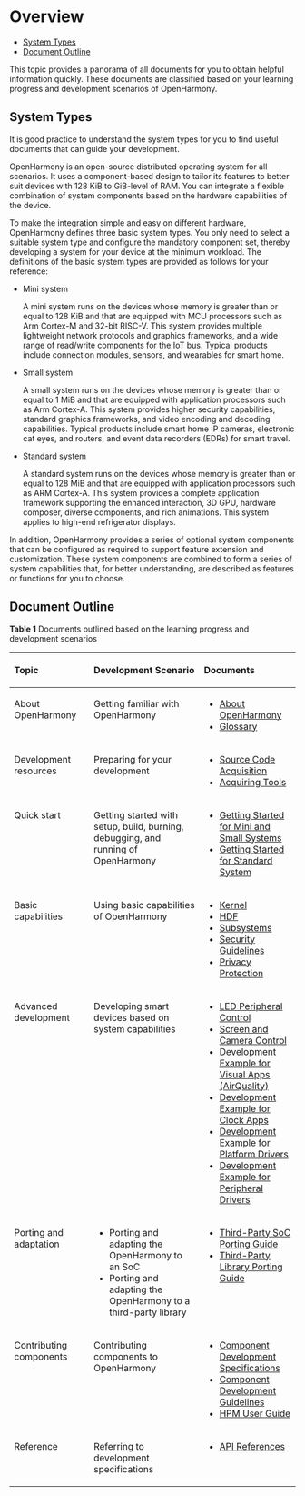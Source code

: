 # Overview<a name="EN-US_TOPIC_0000001152533331"></a>

-   [System Types](#section767218232110)
-   [Document Outline](#section19810171681218)

This topic provides a panorama of all documents for you to obtain helpful information quickly. These documents are classified based on your learning progress and development scenarios of OpenHarmony.

## System Types<a name="section767218232110"></a>

It is good practice to understand the system types for you to find useful documents that can guide your development.

OpenHarmony is an open-source distributed operating system for all scenarios. It uses a component-based design to tailor its features to better suit devices with 128 KiB to GiB-level of RAM. You can integrate a flexible combination of system components based on the hardware capabilities of the device.

To make the integration simple and easy on different hardware, OpenHarmony defines three basic system types. You only need to select a suitable system type and configure the mandatory component set, thereby developing a system for your device at the minimum workload. The definitions of the basic system types are provided as follows for your reference:

-   Mini system

    A mini system runs on the devices whose memory is greater than or equal to 128 KiB and that are equipped with MCU processors such as Arm Cortex-M and 32-bit RISC-V. This system provides multiple lightweight network protocols and graphics frameworks, and a wide range of read/write components for the IoT bus. Typical products include connection modules, sensors, and wearables for smart home.

-   Small system

    A small system runs on the devices whose memory is greater than or equal to 1 MiB and that are equipped with application processors such as Arm Cortex-A. This system provides higher security capabilities, standard graphics frameworks, and video encoding and decoding capabilities. Typical products include smart home IP cameras, electronic cat eyes, and routers, and event data recorders \(EDRs\) for smart travel.

-   Standard system

    A standard system runs on the devices whose memory is greater than or equal to 128 MiB and that are equipped with application processors such as ARM Cortex-A. This system provides a complete application framework supporting the enhanced interaction, 3D GPU, hardware composer, diverse components, and rich animations. This system applies to high-end refrigerator displays.


In addition, OpenHarmony provides a series of optional system components that can be configured as required to support feature extension and customization. These system components are combined to form a series of system capabilities that, for better understanding, are described as features or functions for you to choose.

## Document Outline<a name="section19810171681218"></a>

**Table  1**  Documents outlined based on the learning progress and development scenarios

<a name="table12124241175"></a>
<table><thead align="left"><tr id="row1021316249176"><th class="cellrowborder" valign="top" width="27.872787278727873%" id="mcps1.2.4.1.1"><p id="p162131124191710"><a name="p162131124191710"></a><a name="p162131124191710"></a>Topic</p>
</th>
<th class="cellrowborder" valign="top" width="38.54385438543855%" id="mcps1.2.4.1.2"><p id="p721310243170"><a name="p721310243170"></a><a name="p721310243170"></a>Development Scenario</p>
</th>
<th class="cellrowborder" valign="top" width="33.58335833583358%" id="mcps1.2.4.1.3"><p id="p15213192431712"><a name="p15213192431712"></a><a name="p15213192431712"></a>Documents</p>
</th>
</tr>
</thead>
<tbody><tr id="row82139245176"><td class="cellrowborder" valign="top" width="27.872787278727873%" headers="mcps1.2.4.1.1 "><p id="p021372418175"><a name="p021372418175"></a><a name="p021372418175"></a>About <span id="text64714522207"><a name="text64714522207"></a><a name="text64714522207"></a>OpenHarmony</span></p>
</td>
<td class="cellrowborder" valign="top" width="38.54385438543855%" headers="mcps1.2.4.1.2 "><p id="p6213142414179"><a name="p6213142414179"></a><a name="p6213142414179"></a>Getting familiar with <span id="text9808161615252"><a name="text9808161615252"></a><a name="text9808161615252"></a>OpenHarmony</span></p>
</td>
<td class="cellrowborder" valign="top" width="33.58335833583358%" headers="mcps1.2.4.1.3 "><a name="ul1979224313222"></a><a name="ul1979224313222"></a><ul id="ul1979224313222"><li><a href="https://gitee.com/openharmony" target="_blank" rel="noopener noreferrer">About OpenHarmony</a></li><li><a href="../glossary/glossary.md">Glossary</a></li></ul>
</td>
</tr>
<tr id="row124015595011"><td class="cellrowborder" valign="top" width="27.872787278727873%" headers="mcps1.2.4.1.1 "><p id="p132401950505"><a name="p132401950505"></a><a name="p132401950505"></a>Development resources</p>
</td>
<td class="cellrowborder" valign="top" width="38.54385438543855%" headers="mcps1.2.4.1.2 "><p id="p724015515504"><a name="p724015515504"></a><a name="p724015515504"></a>Preparing for your development</p>
</td>
<td class="cellrowborder" valign="top" width="33.58335833583358%" headers="mcps1.2.4.1.3 "><a name="ul13903204717506"></a><a name="ul13903204717506"></a><ul id="ul13903204717506"><li><a href="../get-code/source-code-acquisition.md">Source Code Acquisition</a></li><li><a href="../get-code/tool-acquisition.md">Acquiring Tools</a></li></ul>
</td>
</tr>
<tr id="row11213142451711"><td class="cellrowborder" valign="top" width="27.872787278727873%" headers="mcps1.2.4.1.1 "><p id="p18213172414174"><a name="p18213172414174"></a><a name="p18213172414174"></a>Quick start</p>
</td>
<td class="cellrowborder" valign="top" width="38.54385438543855%" headers="mcps1.2.4.1.2 "><p id="p3213132491711"><a name="p3213132491711"></a><a name="p3213132491711"></a>Getting started with setup, build, burning, debugging, and running of <span id="text203751321355"><a name="text203751321355"></a><a name="text203751321355"></a>OpenHarmony</span></p>
</td>
<td class="cellrowborder" valign="top" width="33.58335833583358%" headers="mcps1.2.4.1.3 "><a name="ul1222811151378"></a><a name="ul1222811151378"></a><ul id="ul1222811151378"><li><a href="overview-0.md">Getting Started for Mini and Small Systems</a></li><li><a href="overview-7.md">Getting Started for Standard System</a></li></ul>
</td>
</tr>
<tr id="row421315248178"><td class="cellrowborder" valign="top" width="27.872787278727873%" headers="mcps1.2.4.1.1 "><p id="p0213724191718"><a name="p0213724191718"></a><a name="p0213724191718"></a>Basic capabilities</p>
</td>
<td class="cellrowborder" valign="top" width="38.54385438543855%" headers="mcps1.2.4.1.2 "><p id="p6214112417173"><a name="p6214112417173"></a><a name="p6214112417173"></a>Using basic capabilities of <span id="text8928941123820"><a name="text8928941123820"></a><a name="text8928941123820"></a>OpenHarmony</span></p>
</td>
<td class="cellrowborder" valign="top" width="33.58335833583358%" headers="mcps1.2.4.1.3 "><a name="ul1293915133917"></a><a name="ul1293915133917"></a><ul id="ul1293915133917"><li><a href="../kernel/Readme-EN.md">Kernel</a></li><li><a href="../driver/Readme-EN.md">HDF</a></li><li><a href="../subsystems/Readme-EN.md">Subsystems</a></li><li><a href="../security/security-guidelines.md">Security Guidelines</a></li><li><a href="../security/privacy-protection.md">Privacy Protection</a></li></ul>
</td>
</tr>
<tr id="row14214122410178"><td class="cellrowborder" valign="top" width="27.872787278727873%" headers="mcps1.2.4.1.1 "><p id="p162142242175"><a name="p162142242175"></a><a name="p162142242175"></a>Advanced development</p>
</td>
<td class="cellrowborder" valign="top" width="38.54385438543855%" headers="mcps1.2.4.1.2 "><p id="p12214624171719"><a name="p12214624171719"></a><a name="p12214624171719"></a>Developing smart devices based on system capabilities</p>
</td>
<td class="cellrowborder" valign="top" width="33.58335833583358%" headers="mcps1.2.4.1.3 "><a name="ul151291418444"></a><a name="ul151291418444"></a><ul id="ul151291418444"><li><a href="../guide/led-peripheral-control.md">LED Peripheral Control</a></li><li><a href="../guide/screen-and-camera-control.md">Screen and Camera Control</a></li><li><a href="../guide/visual-application-development.md"> Development Example for Visual Apps (AirQuality)</a></li><li><a href="../guide/development-example-for-clock-apps.md">Development Example for Clock Apps</a></li><li><a href="../guide/development-example-for-platform-drivers.md">Development Example for Platform Drivers</a></li><li><a href="../guide/development-example-for-peripheral-drivers.md">Development Example for Peripheral Drivers</a></li></ul>
</td>
</tr>
<tr id="row2021462441719"><td class="cellrowborder" valign="top" width="27.872787278727873%" headers="mcps1.2.4.1.1 "><p id="p521402416177"><a name="p521402416177"></a><a name="p521402416177"></a>Porting and adaptation</p>
</td>
<td class="cellrowborder" valign="top" width="38.54385438543855%" headers="mcps1.2.4.1.2 "><a name="ul151441577479"></a><a name="ul151441577479"></a><ul id="ul151441577479"><li>Porting and adapting the <span id="text1415622205014"><a name="text1415622205014"></a><a name="text1415622205014"></a>OpenHarmony</span> to an SoC</li><li>Porting and adapting the <span id="text82061719165013"><a name="text82061719165013"></a><a name="text82061719165013"></a>OpenHarmony</span> to a third-party library</li></ul>
</td>
<td class="cellrowborder" valign="top" width="33.58335833583358%" headers="mcps1.2.4.1.3 "><a name="ul49839175470"></a><a name="ul49839175470"></a><ul id="ul49839175470"><li><a href="../porting/third-party-soc-porting-guide.md" target="_blank" rel="noopener noreferrer">Third-Party SoC Porting Guide</a></li><li><a href="../porting/third-party-library-porting-guide.md">Third-Party Library Porting Guide</a></li></ul>
</td>
</tr>
<tr id="row321442419177"><td class="cellrowborder" valign="top" width="27.872787278727873%" headers="mcps1.2.4.1.1 "><p id="p102149240175"><a name="p102149240175"></a><a name="p102149240175"></a>Contributing components</p>
</td>
<td class="cellrowborder" valign="top" width="38.54385438543855%" headers="mcps1.2.4.1.2 "><p id="p12142024151711"><a name="p12142024151711"></a><a name="p12142024151711"></a>Contributing components to <span id="text207913212498"><a name="text207913212498"></a><a name="text207913212498"></a>OpenHarmony</span></p>
</td>
<td class="cellrowborder" valign="top" width="33.58335833583358%" headers="mcps1.2.4.1.3 "><a name="ul1675715272499"></a><a name="ul1675715272499"></a><ul id="ul1675715272499"><li><a href="../bundles/development-specifications.md">Component Development Specifications</a></li><li><a href="../bundles/development-guidelines.md">Component Development Guidelines</a></li><li><a href="../bundles/hpm-user-guide.md">HPM User Guide</a></li></ul>
</td>
</tr>
<tr id="row1621492419178"><td class="cellrowborder" valign="top" width="27.872787278727873%" headers="mcps1.2.4.1.1 "><p id="p10214172414173"><a name="p10214172414173"></a><a name="p10214172414173"></a>Reference</p>
</td>
<td class="cellrowborder" valign="top" width="38.54385438543855%" headers="mcps1.2.4.1.2 "><p id="p122140244172"><a name="p122140244172"></a><a name="p122140244172"></a>Referring to development specifications</p>
</td>
<td class="cellrowborder" valign="top" width="33.58335833583358%" headers="mcps1.2.4.1.3 "><a name="ul14961914175515"></a><a name="ul14961914175515"></a><ul id="ul14961914175515"><li><a href="https://device.harmonyos.com/en/docs/develop/apiref/js-framework-file-0000000000611396" target="_blank" rel="noopener noreferrer">API References</a></li></ul>
</td>
</tr>
</tbody>
</table>

